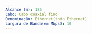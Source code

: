 ```yaml
---
Alcance (m): 185
Cabo: Cabo coaxial fino
Denominação: Ethernet(thin Ethernet)
Largura de Banda(em Mbps): 10
---
```

